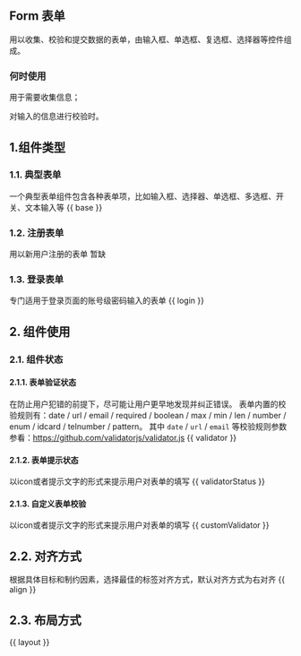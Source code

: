 ## Form 表单
用以收集、校验和提交数据的表单，由输入框、单选框、复选框、选择器等控件组成。
### 何时使用
用于需要收集信息；

对输入的信息进行校验时。

## 1.组件类型
### 1.1. 典型表单
一个典型表单组件包含各种表单项，比如输入框、选择器、单选框、多选框、开关、文本输入等
{{ base }}

### 1.2. 注册表单
用以新用户注册的表单
暂缺
### 1.3. 登录表单
专门适用于登录页面的账号级密码输入的表单
{{ login }}

## 2. 组件使用
### 2.1. 组件状态
#### 2.1.1. 表单验证状态
在防止用户犯错的前提下，尽可能让用户更早地发现并纠正错误。
表单内置的校验规则有：date / url / email / required / boolean / max / min / len / number / enum / idcard / telnumber / pattern。
其中 `date` / `url` / `email` 等校验规则参数参看：<a href="https://github.com/validatorjs/validator.js" target="_blank">https://github.com/validatorjs/validator.js</a>
{{ validator }}

#### 2.1.2. 表单提示状态
以icon或者提示文字的形式来提示用户对表单的填写
{{ validatorStatus }}

#### 2.1.3. 自定义表单校验
以icon或者提示文字的形式来提示用户对表单的填写
{{ customValidator }}

## 2.2. 对齐方式
根据具体目标和制约因素，选择最佳的标签对齐方式，默认对齐方式为右对齐
{{ align }}

## 2.3. 布局方式
{{ layout }}